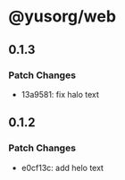 # @yusorg/web

## 0.1.3

### Patch Changes

- 13a9581: fix halo text

## 0.1.2

### Patch Changes

- e0cf13c: add helo text
